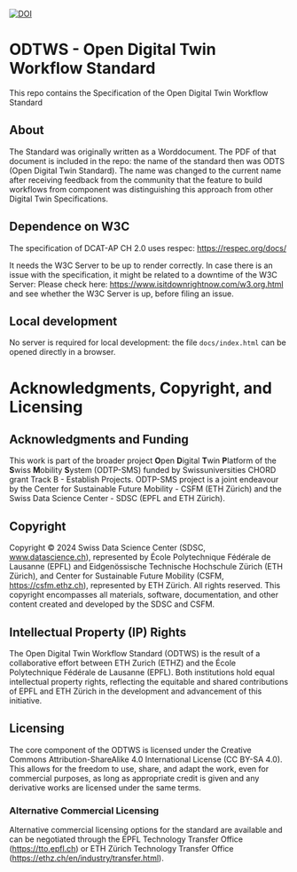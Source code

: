 [![DOI](https://zenodo.org/badge/DOI/10.5281/zenodo.13843004.svg)](https://doi.org/10.5281/zenodo.13843004)

# ODTWS - Open Digital Twin Workflow Standard

This repo contains the Specification of the Open Digital Twin Workflow Standard

## About

The Standard was originally written as a Worddocument. The PDF of that document is included 
in the repo: the name of the standard then was ODTS (Open Digital Twin Standard). The name was 
changed to the current name after receiving feedback from the community that the feature to
build workflows from component was distinguishing this approach from other Digital Twin Specifications.

## Dependence on W3C

The specification of DCAT-AP CH 2.0 uses respec: https://respec.org/docs/

It needs the W3C Server to be up to render correctly. In case there is an issue with the 
specification, it might be related to a downtime of the W3C Server:
Please check here: https://www.isitdownrightnow.com/w3.org.html and see whether the W3C Server is up,
before filing an issue.

## Local development

No server is required for local development: the file `docs/index.html` can be
opened directly in a browser.


# Acknowledgments, Copyright, and Licensing
## Acknowledgments and Funding
This work is part of the broader project **O**pen **D**igital **T**win **P**latform of the **S**wiss **M**obility **S**ystem (ODTP-SMS) funded by Swissuniversities CHORD grant Track B - Establish Projects. ODTP-SMS project is a joint endeavour by the Center for Sustainable Future Mobility - CSFM (ETH Zürich) and the Swiss Data Science Center - SDSC (EPFL and ETH Zürich). 
 
## Copyright
Copyright © 2024 Swiss Data Science Center (SDSC, www.datascience.ch), represented by  École Polytechnique Fédérale de Lausanne (EPFL) and Eidgenössische Technische Hochschule Zürich (ETH Zürich), and Center for Sustainable Future Mobility (CSFM, https://csfm.ethz.ch), represented by ETH Zürich. All rights reserved.
This copyright encompasses all materials, software, documentation, and other content created and developed by the SDSC and CSFM.

## Intellectual Property (IP) Rights
The Open Digital Twin Workflow Standard (ODTWS) is the result of a collaborative effort between ETH Zurich (ETHZ) and the École Polytechnique Fédérale de Lausanne (EPFL). Both institutions hold equal intellectual property rights, reflecting the equitable and shared contributions of EPFL and ETH Zürich in the development and advancement of this initiative.  
 
## Licensing
The core component of the ODTWS is licensed under the Creative Commons Attribution-ShareAlike 4.0 International License (CC BY-SA 4.0). This allows for the freedom to use, share, and adapt the work, even for commercial purposes, as long as appropriate credit is given and any derivative works are licensed under the same terms.

### Alternative Commercial Licensing
Alternative commercial licensing options for the standard are available and can be negotiated through the EPFL Technology Transfer Office (https://tto.epfl.ch) or ETH Zürich Technology Transfer Office (https://ethz.ch/en/industry/transfer.html).

